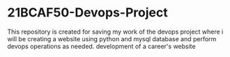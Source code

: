 # 21BCAF50-Devops-Project
This repository is created for saving my work of the devops project where i will be creating a website using python and mysql database and perform devops operations as needed. development of a career's website
